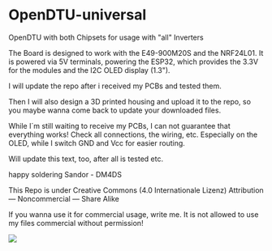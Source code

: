 # OpenDTU-universal
OpenDTU with both Chipsets for usage with "all" Inverters

The Board is designed to work with the E49-900M20S and the NRF24L01.
It is powered via 5V terminals, powering the ESP32, which provides the 3.3V for the modules and the I2C OLED display (1.3").

I will update the repo after i received my PCBs and tested them.

Then I will also design a 3D printed housing and upload it to the repo, so you maybe wanna come back to update your downloaded files.

While I´m still waiting to receive my PCBs, I can not guarantee that everything works! Check all connections, the wiring, etc. Especially on the OLED, while I switch GND and Vcc for easier routing.

Will update this text, too, after all is tested etc.

happy soldering
Sandor - DM4DS

This Repo is under Creative Commons (4.0 Internationale Lizenz)
Attribution — Noncommercial — Share Alike

If you wanna use it for commercial usage, write me. It is not allowed to use my files commercial without permission!


![](https://komarev.com/ghpvc/?username=DM4DS)
